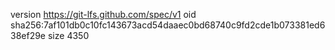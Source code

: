 version https://git-lfs.github.com/spec/v1
oid sha256:7af101db0c10fc143673acd54daaec0bd68740c9fd2cde1b073381ed638ef29e
size 4350
